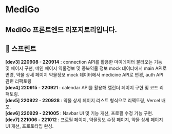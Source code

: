 # MediGo

## MediGo 프론트엔드 리포지토리입니다.

## 📜 스프린트
**[dev3] 220908 - 220914** : connection API를 활용한 마이데이터 불러오는 기능 및 페이지 구현, 메인 페이지 약물정보 및 중복약물 정보 mock 데이터에서 main API로 변경, 약물 상세 페이지 약물정보 mock 데이터에서 medicine API로 변경, auth API 관련 리팩토링
<br/>
**[dev4] 220915 - 220921** : calendar API를 활용해 캘린더 페이지 구현 및 코드 리팩토링.
<br />
**[dev5] 220922 - 220928** : 약물 상세 페이지 리스트 형식으로 리팩토링, Vercel 배포.
<br />
**[dev6] 220929 - 221005** : Navbar UI 및 기능 개선, 프로필 수정 기능 구현.
<br />
**[dev7] 221006 - 221012** : 프로필 페이지, 약물정보 수정 페이지, 약물 상세 페이지 UI 개선, 프로토타입 완성.
